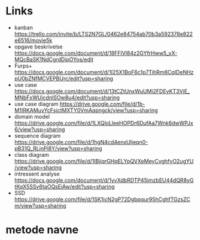 # Links
- kanban https://trello.com/invite/b/LTS2N7GL/0462e84754ab70b3a592378e822e6516/movie5k
- opgave beskrivelse https://docs.google.com/document/d/18FFlVI84z2GYfrHww5_vX-MQcBaSK1NdCgrdDipOYos/edit
- Furps+ https://docs.google.com/document/d/1I25X1BoF6c1p7TihRm6CqIDeNHzpU0bZNfMCVEPBUrc/edit?usp=sharing
- use case https://docs.google.com/document/d/13tCZtUnxWuUMi2FDEyKT3VjE_MNbFxWUicdnISOw8u4/edit?usp=sharing
- use case diagram https://drive.google.com/file/d/1b-M1IRKAMuvYcFsjctMXTY0VmAqpngck/view?usp=sharing
- domain model https://drive.google.com/file/d/1LXQloLleeHOPDr6DufAa7Wnk6dwWPJx6/view?usp=sharing
- sequence diagram https://drive.google.com/file/d/1hgN4cd4enxUIjeqn0-pB31Q_RLjnPi8Y/view?usp=sharing
- class diagram https://drive.google.com/file/d/1IBjiqrGHqELYpQVXeMeyCvghfyO2ugYU/view?usp=sharing
- intressent analyse https://docs.google.com/document/d/1yvXdbRDTP45imzbEU44dQR8yGtKqX5SSv6taOQsEiAw/edit?usp=sharing
- SSD https://drive.google.com/file/d/1SK1icN2gP72Dgbpqur95hCghfTGzsZCm/view?usp=sharing
# metode navne

